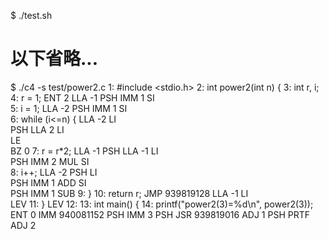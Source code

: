 $ ./test.sh
# 以下省略...

$ ./c4 -s test/power2.c
1: #include <stdio.h>
2: int power2(int n) {
3:    int r, i;
4:    r = 1;
    ENT  2
    LLA  -1
    PSH 
    IMM  1
    SI  
5:    i = 1;
    LLA  -2
    PSH 
    IMM  1
    SI  
6:    while (i<=n) {
    LLA  -2
    LI  
    PSH 
    LLA  2
    LI  
    LE  
    BZ   0
7:       r = r*2;
    LLA  -1
    PSH 
    LLA  -1
    LI  
    PSH 
    IMM  2
    MUL 
    SI  
8:       i++;
    LLA  -2
    PSH 
    LI  
    PSH 
    IMM  1
    ADD 
    SI  
    PSH 
    IMM  1
    SUB 
9:    }
10:    return r;
    JMP  939819128
    LLA  -1
    LI  
    LEV 
11: }
    LEV 
12: 
13: int main() {
14:    printf("power2(3)=%d\n", power2(3));
    ENT  0
    IMM  940081152
    PSH 
    IMM  3
    PSH 
    JSR  939819016
    ADJ  1
    PSH 
    PRTF
    ADJ  2